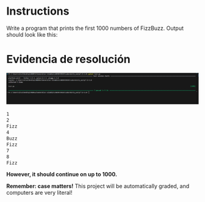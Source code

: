 # Instructions  
Write a program that prints the first 1000 numbers of FizzBuzz. Output should look like this:

# Evidencia de resolución
![alt text](image.png)


```
1
2
Fizz
4
Buzz
Fizz
7
8
Fizz
```

**However, it should continue on up to 1000.**


**Remember: case matters!** This project will be automatically graded, and computers are very literal!